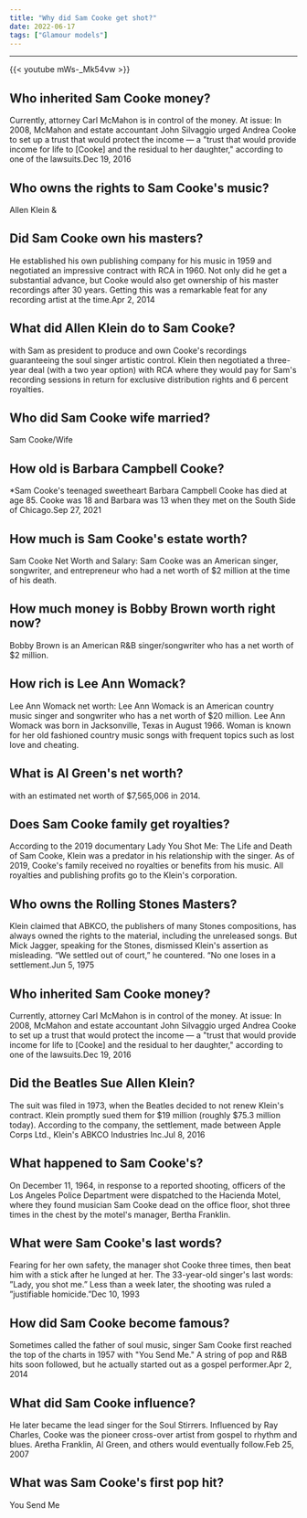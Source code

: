 ```yaml
---
title: "Why did Sam Cooke get shot?"
date: 2022-06-17
tags: ["Glamour models"]
---
```


---
{{< youtube mWs-_Mk54vw >}}
## Who inherited Sam Cooke money?
Currently, attorney Carl McMahon is in control of the money. At issue: In 2008, McMahon and estate accountant John Silvaggio urged Andrea Cooke to set up a trust that would protect the income — a "trust that would provide income for life to [Cooke] and the residual to her daughter," according to one of the lawsuits.Dec 19, 2016

## Who owns the rights to Sam Cooke's music?
Allen Klein &

## Did Sam Cooke own his masters?
He established his own publishing company for his music in 1959 and negotiated an impressive contract with RCA in 1960. Not only did he get a substantial advance, but Cooke would also get ownership of his master recordings after 30 years. Getting this was a remarkable feat for any recording artist at the time.Apr 2, 2014

## What did Allen Klein do to Sam Cooke?
with Sam as president to produce and own Cooke's recordings guaranteeing the soul singer artistic control. Klein then negotiated a three-year deal (with a two year option) with RCA where they would pay for Sam's recording sessions in return for exclusive distribution rights and 6 percent royalties.

## Who did Sam Cooke wife married?
Sam Cooke/Wife

## How old is Barbara Campbell Cooke?
*Sam Cooke's teenaged sweetheart Barbara Campbell Cooke has died at age 85. Cooke was 18 and Barbara was 13 when they met on the South Side of Chicago.Sep 27, 2021

## How much is Sam Cooke's estate worth?
Sam Cooke Net Worth and Salary: Sam Cooke was an American singer, songwriter, and entrepreneur who had a net worth of $2 million at the time of his death.

## How much money is Bobby Brown worth right now?
Bobby Brown is an American R&B singer/songwriter who has a net worth of $2 million.

## How rich is Lee Ann Womack?
Lee Ann Womack net worth: Lee Ann Womack is an American country music singer and songwriter who has a net worth of $20 million. Lee Ann Womack was born in Jacksonville, Texas in August 1966. Woman is known for her old fashioned country music songs with frequent topics such as lost love and cheating.

## What is Al Green's net worth?
with an estimated net worth of $7,565,006 in 2014.

## Does Sam Cooke family get royalties?
According to the 2019 documentary Lady You Shot Me: The Life and Death of Sam Cooke, Klein was a predator in his relationship with the singer. As of 2019, Cooke's family received no royalties or benefits from his music. All royalties and publishing profits go to the Klein's corporation.

## Who owns the Rolling Stones Masters?
Klein claimed that ABKCO, the publishers of many Stones compositions, has always owned the rights to the material, including the unreleased songs. But Mick Jagger, speaking for the Stones, dismissed Klein's assertion as misleading. “We settled out of court,” he countered. “No one loses in a settlement.Jun 5, 1975

## Who inherited Sam Cooke money?
Currently, attorney Carl McMahon is in control of the money. At issue: In 2008, McMahon and estate accountant John Silvaggio urged Andrea Cooke to set up a trust that would protect the income — a "trust that would provide income for life to [Cooke] and the residual to her daughter," according to one of the lawsuits.Dec 19, 2016

## Did the Beatles Sue Allen Klein?
The suit was filed in 1973, when the Beatles decided to not renew Klein's contract. Klein promptly sued them for $19 million (roughly $75.3 million today). According to the company, the settlement, made between Apple Corps Ltd., Klein's ABKCO Industries Inc.Jul 8, 2016

## What happened to Sam Cooke's?
On December 11, 1964, in response to a reported shooting, officers of the Los Angeles Police Department were dispatched to the Hacienda Motel, where they found musician Sam Cooke dead on the office floor, shot three times in the chest by the motel's manager, Bertha Franklin.

## What were Sam Cooke's last words?
Fearing for her own safety, the manager shot Cooke three times, then beat him with a stick after he lunged at her. The 33-year-old singer's last words: ”Lady, you shot me.” Less than a week later, the shooting was ruled a ”justifiable homicide.”Dec 10, 1993

## How did Sam Cooke become famous?
Sometimes called the father of soul music, singer Sam Cooke first reached the top of the charts in 1957 with "You Send Me." A string of pop and R&B hits soon followed, but he actually started out as a gospel performer.Apr 2, 2014

## What did Sam Cooke influence?
He later became the lead singer for the Soul Stirrers. Influenced by Ray Charles, Cooke was the pioneer cross-over artist from gospel to rhythm and blues. Aretha Franklin, Al Green, and others would eventually follow.Feb 25, 2007

## What was Sam Cooke's first pop hit?
You Send Me


